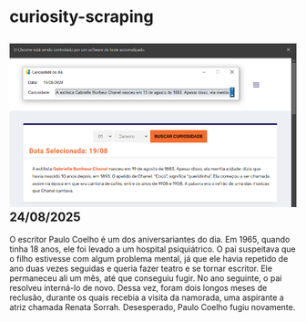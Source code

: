 # curiosity-scraping
![Budget](./execucao.png)
24/08/2025
-
O escritor Paulo Coelho é um dos aniversariantes do dia. Em 1965, quando tinha 18 anos, ele foi levado a um hospital psiquiátrico. O pai suspeitava que o filho estivesse com algum problema mental, já que ele havia repetido de ano duas vezes seguidas e queria fazer teatro e se tornar escritor. Ele permaneceu ali um mês, até que conseguiu fugir. No ano seguinte, o pai resolveu interná-lo de novo. Dessa vez, foram dois longos meses de reclusão, durante os quais recebia a visita da namorada, uma aspirante a atriz chamada Renata Sorrah. Desesperado, Paulo Coelho fugiu novamente.
